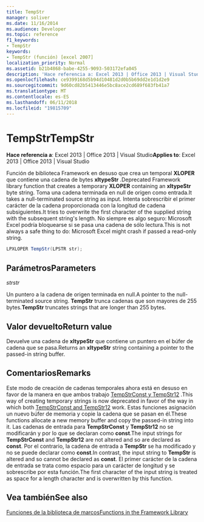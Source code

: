 ```yaml
---
title: TempStr
manager: soliver
ms.date: 11/16/2014
ms.audience: Developer
ms.topic: reference
f1_keywords:
- TempStr
keywords:
- TempStr (función) [excel 2007]
localization_priority: Normal
ms.assetid: b21b4868-babe-4255-9093-503172efa045
description: 'Hace referencia a: Excel 2013 | Office 2013 | Visual Studio'
ms.openlocfilehash: ce9399168d5b94d10481d2d0b5b69dd2e1d1d2e9
ms.sourcegitcommit: 9d60cd82b5413446e5bc8ace2cd689f683fb41a7
ms.translationtype: MT
ms.contentlocale: es-ES
ms.lasthandoff: 06/11/2018
ms.locfileid: "19815709"
---
```

# <a name="tempstr"></a><span data-ttu-id="83de7-104">TempStr</span><span class="sxs-lookup"><span data-stu-id="83de7-104">TempStr</span></span>

 <span data-ttu-id="83de7-105">**Hace referencia a**: Excel 2013 | Office 2013 | Visual Studio</span><span class="sxs-lookup"><span data-stu-id="83de7-105">**Applies to**: Excel 2013 | Office 2013 | Visual Studio</span></span> 
  
<span data-ttu-id="83de7-106">Función de biblioteca Framework en desuso que crea un temporal **XLOPER** que contiene una cadena de bytes **xltypeStr** .</span><span class="sxs-lookup"><span data-stu-id="83de7-106">Deprecated Framework library function that creates a temporary **XLOPER** containing an **xltypeStr** byte string.</span></span> <span data-ttu-id="83de7-107">Toma una cadena terminada en null de origen como entrada.</span><span class="sxs-lookup"><span data-stu-id="83de7-107">It takes a null-terminated source string as input.</span></span> <span data-ttu-id="83de7-108">Intenta sobrescribir el primer carácter de la cadena proporcionada con la longitud de cadena subsiguientes.</span><span class="sxs-lookup"><span data-stu-id="83de7-108">It tries to overwrite the first character of the supplied string with the subsequent string's length.</span></span> <span data-ttu-id="83de7-109">No siempre es algo seguro: Microsoft Excel podría bloquearse si se pasa una cadena de sólo lectura.</span><span class="sxs-lookup"><span data-stu-id="83de7-109">This is not always a safe thing to do: Microsoft Excel might crash if passed a read-only string.</span></span> 
  
```cs
LPXLOPER TempStr(LPSTR str);
```

## <a name="parameters"></a><span data-ttu-id="83de7-110">Parámetros</span><span class="sxs-lookup"><span data-stu-id="83de7-110">Parameters</span></span>

 <span data-ttu-id="83de7-111">_str_</span><span class="sxs-lookup"><span data-stu-id="83de7-111">_str_</span></span>
  
<span data-ttu-id="83de7-112">Un puntero a la cadena de origen terminada en null.</span><span class="sxs-lookup"><span data-stu-id="83de7-112">A pointer to the null-terminated source string.</span></span> <span data-ttu-id="83de7-113">**TempStr** trunca cadenas que son mayores de 255 bytes.</span><span class="sxs-lookup"><span data-stu-id="83de7-113">**TempStr** truncates strings that are longer than 255 bytes.</span></span> 
  
## <a name="return-value"></a><span data-ttu-id="83de7-114">Valor devuelto</span><span class="sxs-lookup"><span data-stu-id="83de7-114">Return value</span></span>

<span data-ttu-id="83de7-115">Devuelve una cadena de **xltypeStr** que contiene un puntero en el búfer de cadena que se pasa.</span><span class="sxs-lookup"><span data-stu-id="83de7-115">Returns an **xltypeStr** string containing a pointer to the passed-in string buffer.</span></span> 
  
## <a name="remarks"></a><span data-ttu-id="83de7-116">Comentarios</span><span class="sxs-lookup"><span data-stu-id="83de7-116">Remarks</span></span>

<span data-ttu-id="83de7-117">Este modo de creación de cadenas temporales ahora está en desuso en favor de la manera en que ambos trabajo [TempStrConst y TempStr12](tempstrconst-tempstr12.md) .</span><span class="sxs-lookup"><span data-stu-id="83de7-117">This way of creating temporary strings is now deprecated in favor of the way in which both [TempStrConst and TempStr12](tempstrconst-tempstr12.md) work.</span></span> <span data-ttu-id="83de7-118">Estas funciones asignación un nuevo búfer de memoria y copie la cadena que se pasan en él.</span><span class="sxs-lookup"><span data-stu-id="83de7-118">These functions allocate a new memory buffer and copy the passed-in string into it.</span></span> <span data-ttu-id="83de7-119">Las cadenas de entrada para **TempStrConst** y **TempStr12** no se modificarán y por lo que se declaran como **const**.</span><span class="sxs-lookup"><span data-stu-id="83de7-119">The input strings for **TempStrConst** and **TempStr12** are not altered and so are declared as **const**.</span></span> <span data-ttu-id="83de7-120">Por el contrario, la cadena de entrada a **TempStr** se ha modificado y no se puede declarar como **const**.</span><span class="sxs-lookup"><span data-stu-id="83de7-120">In contrast, the input string to **TempStr** is altered and so cannot be declared as **const**.</span></span> <span data-ttu-id="83de7-121">El primer carácter de la cadena de entrada se trata como espacio para un carácter de longitud y se sobrescribe por esta función.</span><span class="sxs-lookup"><span data-stu-id="83de7-121">The first character of the input string is treated as space for a length character and is overwritten by this function.</span></span>
  
## <a name="see-also"></a><span data-ttu-id="83de7-122">Vea también</span><span class="sxs-lookup"><span data-stu-id="83de7-122">See also</span></span>



[<span data-ttu-id="83de7-123">Funciones de la biblioteca de marcos</span><span class="sxs-lookup"><span data-stu-id="83de7-123">Functions in the Framework Library</span></span>](functions-in-the-framework-library.md)

